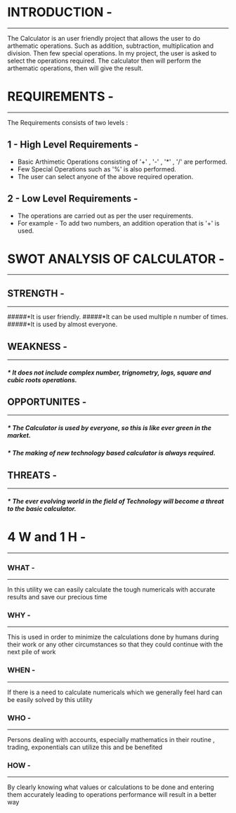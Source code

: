 # INTRODUCTION -
---------------------------------------------------------------------------------------------------------------------------------------------------------------------------------

The Calculator is an user friendly project that allows the user to do arthematic operations. Such as addition, subtraction, multiplication and division. Then few special operations. 
In my project, the user is asked to select the operations required. The calculator then will perform the arthematic operations, then will give the result.

# REQUIREMENTS - 
---------------------------------------------------------------------------------------------------------------------------------------------------------------------------------

The Requirements consists of two levels :

1 - High Level Requirements - 
---------------------------------------------------------------------------------------------------------------------------------------------------------------------------------
 * Basic Arthimetic Operations consisting of '+' , '-' , '*' , '/' are performed.
 * Few Special Operations such as '%' is also performed.
 * The user can select anyone of the above required operation.

2 - Low Level Requirements -
---------------------------------------------------------------------------------------------------------------------------------------------------------------------------------
  * The operations are carried out as per the user requirements. 
  * For example - To add two numbers, an addition operation that is '+' is used.
    
# SWOT ANALYSIS OF CALCULATOR - 
---------------------------------------------------------------------------------------------------------------------------------------------------------------------------------

## STRENGTH -
---------------------------------------------------------------------------------------------------------------------------------------------------------------------------------
#####*It is user friendly.
#####*It can be used multiple n number of times.
#####*It is used by almost everyone.

## WEAKNESS -
---------------------------------------------------------------------------------------------------------------------------------------------------------------------------------
 ##### * It does not include complex number, trignometry, logs, square and cubic roots operations.

## OPPORTUNITES - 
---------------------------------------------------------------------------------------------------------------------------------------------------------------------------------
 ##### * The Calculator is used by everyone, so this is like ever green in the market. 
 ##### * The making of new technology based calculator is always required.

## THREATS - 
---------------------------------------------------------------------------------------------------------------------------------------------------------------------------------
 ##### * The ever evolving world in the field of Technology will become a threat to the basic calculator.

# 4 W and 1 H -
---------------------------------------------------------------------------------------------------------------------------------------------------------------------------------

### WHAT -
---------------------------------------------------------------------------------------------------------------------------------------------------------------------------------
In this utility we can easily calculate the tough numericals with accurate results and save our precious time

### WHY - 
---------------------------------------------------------------------------------------------------------------------------------------------------------------------------------
This is used in order to minimize the calculations done by humans during their work or any other circumstances so that they could continue with the next pile of work

### WHEN - 
---------------------------------------------------------------------------------------------------------------------------------------------------------------------------------
If there is a need to calculate numericals which we generally feel hard can be easily solved by this utility 

### WHO - 
---------------------------------------------------------------------------------------------------------------------------------------------------------------------------------
Persons dealing with accounts, especially mathematics in their routine , trading, exponentials can utilize this and be benefited 

### HOW - 
---------------------------------------------------------------------------------------------------------------------------------------------------------------------------------
By clearly knowing what values or calculations to be done and entering them accurately leading to operations performance will result in a better way
